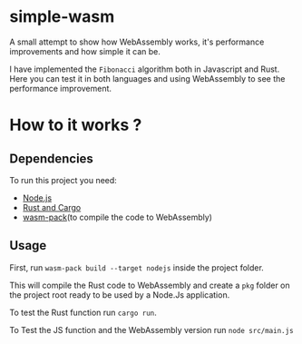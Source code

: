 # simple-wasm

A small attempt to show how WebAssembly works, it's performance improvements and how simple it can be.

I have implemented the `Fibonacci` algorithm both in Javascript and Rust. Here you can test it in both languages and using WebAssembly to see the performance improvement.

# How to it works ?

## Dependencies

To run this project you need:

- [Node.js](https://nodejs.org/en/download/)
- [Rust and Cargo](https://www.rust-lang.org/tools/install)
- [wasm-pack](https://rustwasm.github.io/wasm-pack/installer/)(to compile the code to WebAssembly)

## Usage

First, run `wasm-pack build --target nodejs` inside the project folder.

This will compile the Rust code to WebAssembly and create a `pkg` folder on the project root ready to be used by a Node.Js application.

To test the Rust function run `cargo run`.

To Test the JS function and the WebAssembly version run `node src/main.js`
